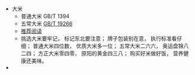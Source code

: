 - 大米
	- 普通大米 GB/T 1394
	- 五常大米 [GB/T 19266](https://openstd.samr.gov.cn/bzgk/gb/newGbInfo?hcno=B614FE1D068B395ECD778EF3876EA8DA)
	- [推荐阅读](https://www.v2ex.com/t/887422#reply47)
	- 挑选大米要牢记，
	  标记东北要注意；
	  牌子包装别在意，
	  执行标准看仔细；
	  普通大米四位数，
	  优质大米多一位；
	  五常大米二六六，
	  奥运盘锦八二四；
	  方正大米零四零，
	  原阳的黄金四三八；
	  购买好米做好饭，
	  营养健康还美味。
-